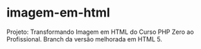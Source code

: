 # imagem-em-html
Projeto: Transformando Imagem em HTML do Curso PHP Zero ao Profissional.
Branch da versão melhorada em HTML 5.
